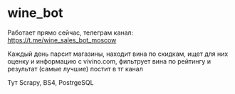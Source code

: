 # wine_bot

Работает прямо сейчас, телеграм канал: https://t.me/wine_sales_bot_moscow

Каждый день парсит магазины, находит вина по скидкам, ищет для них оценку и информацию с vivino.com, фильтрует вина по рейтингу и результат (самые лучшие) постит в тг канал

Тут Scrapy, BS4, PostrgeSQL
